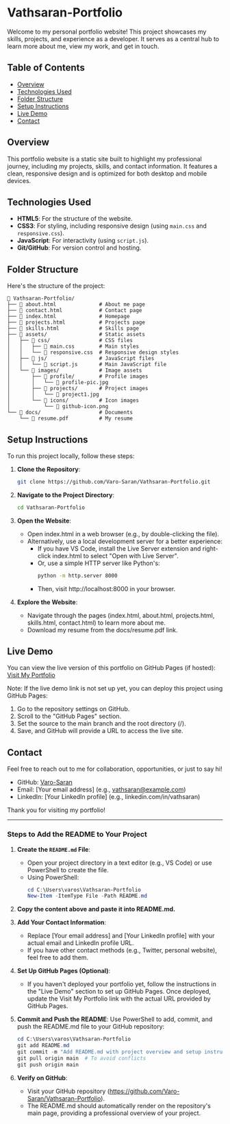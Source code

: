 # Vathsaran-Portfolio

Welcome to my personal portfolio website! This project showcases my skills, projects, and experience as a developer. It serves as a central hub to learn more about me, view my work, and get in touch.

## Table of Contents
- [Overview](#overview)
- [Technologies Used](#technologies-used)
- [Folder Structure](#folder-structure)
- [Setup Instructions](#setup-instructions)
- [Live Demo](#live-demo)
- [Contact](#contact)

## Overview
This portfolio website is a static site built to highlight my professional journey, including my projects, skills, and contact information. It features a clean, responsive design and is optimized for both desktop and mobile devices.

## Technologies Used
- **HTML5**: For the structure of the website.
- **CSS3**: For styling, including responsive design (using `main.css` and `responsive.css`).
- **JavaScript**: For interactivity (using `script.js`).
- **Git/GitHub**: For version control and hosting.

## Folder Structure
Here's the structure of the project:
```
📁 Vathsaran-Portfolio/
├── 📄 about.html              # About me page
├── 📄 contact.html            # Contact page
├── 📄 index.html              # Homepage
├── 📄 projects.html           # Projects page
├── 📄 skills.html             # Skills page
├── 📁 assets/                 # Static assets
│   ├── 📁 css/                # CSS files
│   │   ├── 📄 main.css        # Main styles
│   │   └── 📄 responsive.css  # Responsive design styles
│   ├── 📁 js/                 # JavaScript files
│   │   └── 📄 script.js       # Main JavaScript file
│   └── 📁 images/             # Image assets
│       ├── 📁 profile/        # Profile images
│       │   └── 📄 profile-pic.jpg
│       ├── 📁 projects/       # Project images
│       │   └── 📄 project1.jpg
│       └── 📁 icons/          # Icon images
│           └── 📄 github-icon.png
└── 📁 docs/                   # Documents
    └── 📄 resume.pdf          # My resume
```

## Setup Instructions
To run this project locally, follow these steps:

1. **Clone the Repository**:
   ```bash
   git clone https://github.com/Varo-Saran/Vathsaran-Portfolio.git
   ```

2. **Navigate to the Project Directory**:
   ```bash
   cd Vathsaran-Portfolio
   ```

3. **Open the Website**:
   - Open index.html in a web browser (e.g., by double-clicking the file).
   - Alternatively, use a local development server for a better experience:
     - If you have VS Code, install the Live Server extension and right-click index.html to select "Open with Live Server".
     - Or, use a simple HTTP server like Python's:
       ```bash
       python -m http.server 8000
       ```
     - Then, visit http://localhost:8000 in your browser.

4. **Explore the Website**:
   - Navigate through the pages (index.html, about.html, projects.html, skills.html, contact.html) to learn more about me.
   - Download my resume from the docs/resume.pdf link.

## Live Demo
You can view the live version of this portfolio on GitHub Pages (if hosted):
[Visit My Portfolio](#)

Note: If the live demo link is not set up yet, you can deploy this project using GitHub Pages:
1. Go to the repository settings on GitHub.
2. Scroll to the "GitHub Pages" section.
3. Set the source to the main branch and the root directory (/).
4. Save, and GitHub will provide a URL to access the live site.

## Contact
Feel free to reach out to me for collaboration, opportunities, or just to say hi!

- GitHub: [Varo-Saran](https://github.com/Varo-Saran)
- Email: [Your email address] (e.g., vathsaran@example.com)
- LinkedIn: [Your LinkedIn profile] (e.g., linkedin.com/in/vathsaran)

Thank you for visiting my portfolio!

---

### Steps to Add the README to Your Project

1. **Create the `README.md` File**:
   - Open your project directory in a text editor (e.g., VS Code) or use PowerShell to create the file.
   - Using PowerShell:
     ```powershell
     cd C:\Users\varos\Vathsaran-Portfolio
     New-Item -ItemType File -Path README.md
     ```

2. **Copy the content above and paste it into README.md.**

3. **Add Your Contact Information**:
   - Replace [Your email address] and [Your LinkedIn profile] with your actual email and LinkedIn profile URL.
   - If you have other contact methods (e.g., Twitter, personal website), feel free to add them.

4. **Set Up GitHub Pages (Optional)**:
   - If you haven't deployed your portfolio yet, follow the instructions in the "Live Demo" section to set up GitHub Pages. Once deployed, update the Visit My Portfolio link with the actual URL provided by GitHub Pages.

5. **Commit and Push the README**: Use PowerShell to add, commit, and push the README.md file to your GitHub repository:
   ```powershell
   cd C:\Users\varos\Vathsaran-Portfolio
   git add README.md
   git commit -m "Add README.md with project overview and setup instructions"
   git pull origin main  # To avoid conflicts
   git push origin main
   ```

6. **Verify on GitHub**:
   - Visit your GitHub repository (https://github.com/Varo-Saran/Vathsaran-Portfolio).
   - The README.md should automatically render on the repository's main page, providing a professional overview of your project.
